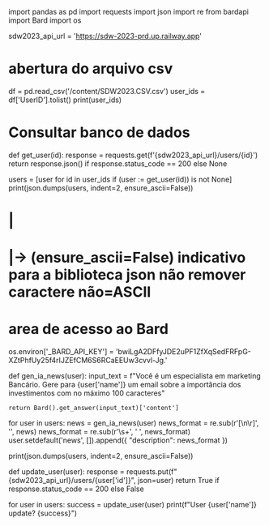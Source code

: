 import pandas as pd
import requests
import json
import re
from bardapi import Bard
import os

sdw2023_api_url = 'https://sdw-2023-prd.up.railway.app'

# abertura do arquivo csv
df = pd.read_csv('/content/SDW2023.CSV.csv')
user_ids = df['UserID'].tolist()
print(user_ids)


# Consultar banco de dados
def get_user(id):
    response = requests.get(f'{sdw2023_api_url}/users/{id}')
    return response.json() if response.status_code == 200 else None


users = [user for id in user_ids if (user := get_user(id)) is not None]
print(json.dumps(users, indent=2, ensure_ascii=False))
# |
# |-> (ensure_ascii=False) indicativo para a biblioteca json não remover caractere não=ASCII

# area de acesso ao Bard
os.environ['_BARD_API_KEY'] = 'bwiLgA2DFfyJDE2uPF1ZfXqSedFRFpG-XZtPhfUy25f4rIJZEfCM6S6RCaEEUw3cvvl-Jg.'


def gen_ia_news(user):
    input_text = f"Você é um especialista em marketing Bancário. Gere para {user['name']} um email sobre a importância dos investimentos com no máximo 100 caracteres"

    return Bard().get_answer(input_text)['content']


for user in users:
    news = gen_ia_news(user)
    news_format = re.sub(r'[\n\r]', '', news)
    news_format = re.sub(r'\s+', ' ', news_format)
    user.setdefault('news', []).append({
        "description": news_format
    })

print(json.dumps(users, indent=2, ensure_ascii=False))


def update_user(user):
    response = requests.put(f"{sdw2023_api_url}/users/{user['id']}", json=user)
    return True if response.status_code == 200 else False


for user in users:
    success = update_user(user)
    print(f"User {user['name']} update? {success}")





